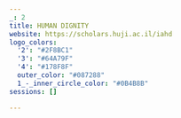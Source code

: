 ```yaml
---
_: 2
title: HUMAN DIGNITY
website: https://scholars.huji.ac.il/iahd
logo_colors:
  '2': "#2F8BC1"
  '3': "#64A79F"
  '4': "#178F8F"
  outer_color: "#087288"
  1_-_inner_circle_color: "#0B4B8B"
sessions: []

---
```

